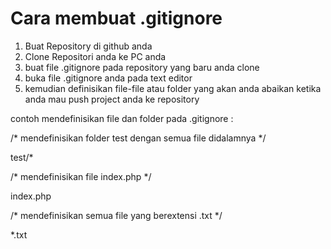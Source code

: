 # Cara membuat .gitignore

1. Buat Repository di github anda
2. Clone Repositori anda ke PC anda
3. buat file .gitignore pada repository yang baru anda clone
4. buka file .gitignore anda pada text editor 
5. kemudian definisikan file-file atau folder yang akan anda abaikan ketika anda mau push project anda ke repository

contoh mendefinisikan file dan folder pada .gitignore :

/* mendefinisikan folder test dengan semua file didalamnya */

test/*

/* mendefinisikan file index.php */

index.php

/* mendefinisikan semua file yang berextensi .txt */

*.txt
